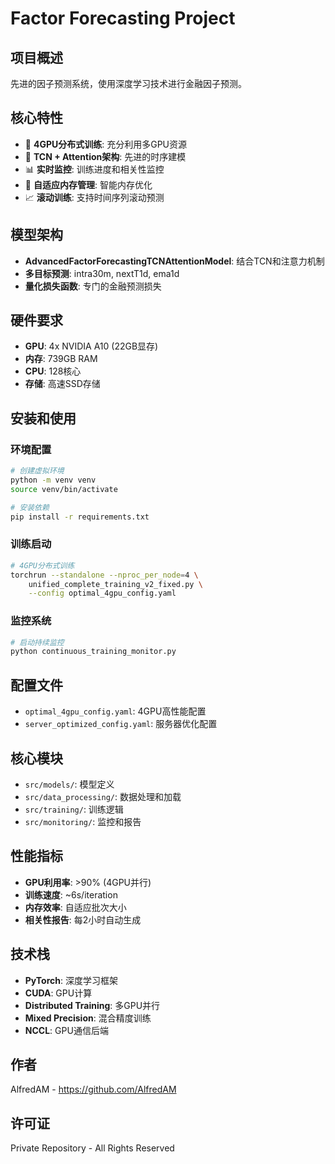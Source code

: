 # Factor Forecasting Project

## 项目概述
先进的因子预测系统，使用深度学习技术进行金融因子预测。

## 核心特性
- 🚀 **4GPU分布式训练**: 充分利用多GPU资源
- 🧠 **TCN + Attention架构**: 先进的时序建模
- 📊 **实时监控**: 训练进度和相关性监控
- 🔧 **自适应内存管理**: 智能内存优化
- 📈 **滚动训练**: 支持时间序列滚动预测

## 模型架构
- **AdvancedFactorForecastingTCNAttentionModel**: 结合TCN和注意力机制
- **多目标预测**: intra30m, nextT1d, ema1d
- **量化损失函数**: 专门的金融预测损失

## 硬件要求
- **GPU**: 4x NVIDIA A10 (22GB显存)
- **内存**: 739GB RAM
- **CPU**: 128核心
- **存储**: 高速SSD存储

## 安装和使用

### 环境配置
```bash
# 创建虚拟环境
python -m venv venv
source venv/bin/activate

# 安装依赖
pip install -r requirements.txt
```

### 训练启动
```bash
# 4GPU分布式训练
torchrun --standalone --nproc_per_node=4 \
    unified_complete_training_v2_fixed.py \
    --config optimal_4gpu_config.yaml
```

### 监控系统
```bash
# 启动持续监控
python continuous_training_monitor.py
```

## 配置文件
- `optimal_4gpu_config.yaml`: 4GPU高性能配置
- `server_optimized_config.yaml`: 服务器优化配置

## 核心模块
- `src/models/`: 模型定义
- `src/data_processing/`: 数据处理和加载
- `src/training/`: 训练逻辑
- `src/monitoring/`: 监控和报告

## 性能指标
- **GPU利用率**: >90% (4GPU并行)
- **训练速度**: ~6s/iteration
- **内存效率**: 自适应批次大小
- **相关性报告**: 每2小时自动生成

## 技术栈
- **PyTorch**: 深度学习框架
- **CUDA**: GPU计算
- **Distributed Training**: 多GPU并行
- **Mixed Precision**: 混合精度训练
- **NCCL**: GPU通信后端

## 作者
AlfredAM - https://github.com/AlfredAM

## 许可证
Private Repository - All Rights Reserved
